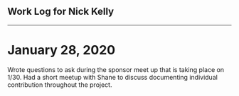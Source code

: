 ## Work Log for Nick Kelly
_____________________________

# January 28, 2020

 Wrote questions to ask during the sponsor meet up that is taking place on 1/30. Had a short meetup with Shane to discuss documenting individual contribution throughout the project.